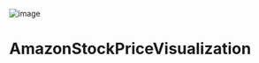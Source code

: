 ![image](https://github.com/Bernardbyy/AmazonStockPriceVisualization/assets/75737130/93350be9-c363-4639-9dda-2ee88842dd9b)

# AmazonStockPriceVisualization

